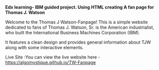 **Edx learning- IBM guided project. Using HTML creating A fan page for Thomas J. Watson**


Welcome to the Thomas J Watson-Fanpage! This is a simple website dedicated to fans of Thomas J. Watson, Sr. is the American industrialist, who built the International Business Machines Corporation (IBM).

It features a clean design and provides general information about TJW along with some interactive elements.

Live Site :You can view the live website here - https://algomystique.github.io/TW-Fanpage

